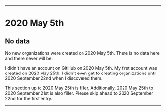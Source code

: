 
***

# 2020 May 5th

## No data

No new organizations were created on 2020 May 5th. There is no data here and there never will be.

I didn't have an account on GitHub on 2020 May 5th. My first account was created on 2020 May 25th. I didn't even get to creating organizations until 2020 September 22nd when I discovered them.

This section up to 2020 May 25th is filler. Additionally, 2020 May 25th to 2020 September 21st is also filler. Please skip ahead to 2020 September 22nd for the first entry.

***
